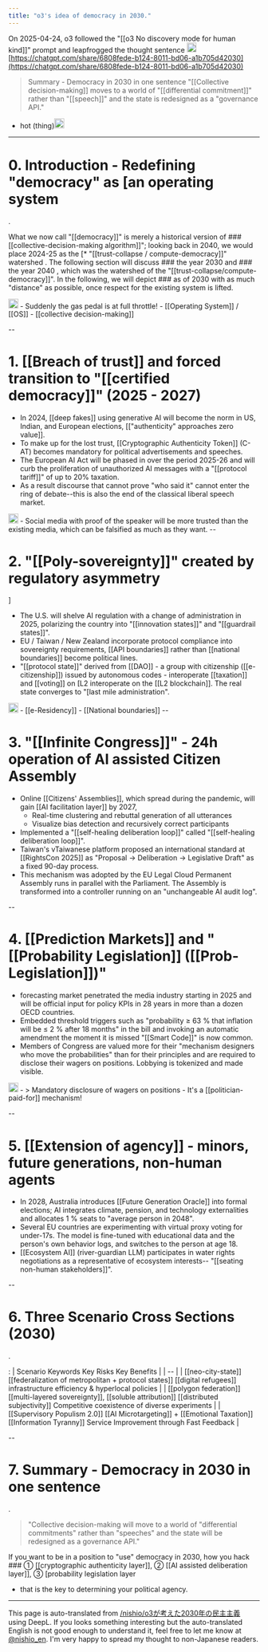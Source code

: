 ```yaml
---
title: "o3's idea of democracy in 2030."
---
```


On 2025-04-24, o3 followed the "[[o3 No discovery mode for human kind]]" prompt and leapfrogged the thought sentence
<img src='https://scrapbox.io/api/pages/nishio-en/o3/icon' alt='o3.icon' height="19.5"/>[https://chatgpt.com/share/6808fede-b124-8011-bd06-a1b705d42030](https://chatgpt.com/share/6808fede-b124-8011-bd06-a1b705d42030)
> Summary - Democracy in 2030 in one sentence
>  "[[Collective decision-making]] moves to a world of "[[differential commitment]]" rather than "[[speech]]" and the state is redesigned as a "governance API."
- hot (thing)<img src='https://scrapbox.io/api/pages/nishio-en/nishio/icon' alt='nishio.icon' height="19.5"/>

---

# 0. Introduction - Redefining "democracy" as [an operating system
.

What we now call "[[democracy]]" is merely a historical version of ### [[collective-decision-making algorithm]]"; looking back in 2040, we would place 2024-25 as the [* "[[trust-collapse / compute-democracy]]" watershed
. The following section will discuss ### the year 2030
 and ### the year 2040
, which was the watershed of the "[[trust-collapse/compute-democracy]]". In the following, we will depict ### as of 2030
 with as much "distance" as possible, once respect for the existing system is lifted.

<img src='https://scrapbox.io/api/pages/nishio-en/nishio/icon' alt='nishio.icon' height="19.5"/>
- Suddenly the gas pedal is at full throttle!
- [[Operating System]] / [[OS]]
    - [[collective decision-making]]

--

# 1. [[Breach of trust]] and forced transition to "[[certified democracy]]" (2025 - 2027)

- In 2024, [[deep fakes]] using generative AI will become the norm in US, Indian, and European elections, [["authenticity" approaches zero value]].
- To make up for the lost trust, [[Cryptographic Authenticity Token]] (C-AT) becomes mandatory for political advertisements and speeches.
- The European AI Act will be phased in over the period 2025-26 and will curb the proliferation of unauthorized AI messages with a "[[protocol tariff]]" of up to 20% taxation.
- As a result discourse that cannot prove "who said it" cannot enter the ring of debate--this is also the end of the classical liberal speech market.

<img src='https://scrapbox.io/api/pages/nishio-en/nishio/icon' alt='nishio.icon' height="19.5"/>
- Social media with proof of the speaker will be more trusted than the existing media, which can be falsified as much as they want.
--

# 2. "[[Poly-sovereignty]]" created by regulatory asymmetry
]

- The U.S. will shelve AI regulation with a change of administration in 2025, polarizing the country into "[[innovation states]]" and "[[guardrail states]]".
- EU / Taiwan / New Zealand incorporate protocol compliance into sovereignty requirements, [[API boundaries]] rather than [[national boundaries]] become political lines.
- "[[protocol state]]" derived from [[DAO]] - a group with citizenship ([[e-citizenship]]) issued by autonomous codes - interoperate [[taxation]] and [[voting]] on [L2 interoperate on the [[L2 blockchain]]. The real state converges to "[last mile administration".

<img src='https://scrapbox.io/api/pages/nishio-en/nishio/icon' alt='nishio.icon' height="19.5"/>
- [[e-Residency]]
- [[National boundaries]]
--

# 3. "[[Infinite Congress]]" - 24h operation of AI assisted Citizen Assembly

- Online [[Citizens' Assemblies]], which spread during the pandemic, will gain [[AI facilitation layer]] by 2027,
    - Real-time clustering and rebuttal generation of all utterances
    - Visualize bias detection and recursively correct participants
- Implemented a "[[self-healing deliberation loop]]" called "[[self-healing deliberation loop]]".
- Taiwan's vTaiwanese platform proposed an international standard at [[RightsCon 2025]] as "Proposal -> Deliberation -> Legislative Draft" as a fixed 90-day process.
- This mechanism was adopted by the EU Legal Cloud Permanent Assembly runs in parallel with the Parliament. The Assembly is transformed into a controller running on an "unchangeable AI audit log".

--

# 4. [[Prediction Markets]] and "[[Probability Legislation]] ([[Prob-Legislation]])"

- forecasting market penetrated the media industry starting in 2025 and will be official input for policy KPIs in 28 years in more than a dozen OECD countries.
- Embedded threshold triggers such as "probability ≥ 63 % that inflation will be ≤ 2 % after 18 months" in the bill and invoking an automatic amendment the moment it is missed "[[Smart Code]]" is now common.
- Members of Congress are valued more for their "mechanism designers who move the probabilities" than for their principles and are required to disclose their wagers on positions. Lobbying is tokenized and made visible.

<img src='https://scrapbox.io/api/pages/nishio-en/nishio/icon' alt='nishio.icon' height="19.5"/>
- > Mandatory disclosure of wagers on positions
    - It's a [[politician-paid-for]] mechanism!

--

# 5. [[Extension of agency]] - minors, future generations, non-human agents

- In 2028, Australia introduces [[Future Generation Oracle]] into formal elections; AI integrates climate, pension, and technology externalities and allocates 1 % seats to "average person in 2048".
- Several EU countries are experimenting with virtual proxy voting for under-17s. The model is fine-tuned with educational data and the person's own behavior logs, and switches to the person at age 18.
- [[Ecosystem AI]] (river-guardian LLM) participates in water rights negotiations as a representative of ecosystem interests-- "[[seating non-human stakeholders]]".

--

# 6. Three Scenario Cross Sections (2030)
.

:
| Scenario Keywords Key Risks Key Benefits |
| -- |
| [[neo-city-state]] [[federalization of metropolitan + protocol states]] [[digital refugees]] infrastructure efficiency & hyperlocal policies |
| [[polygon federation]] [[multi-layered sovereignty]], [[soluble attribution]] [[distributed subjectivity]] Competitive coexistence of diverse experiments |
| [[Supervisory Populism 2.0]] [[AI Microtargeting]] + [[Emotional Taxation]] [[Information Tyranny]] Service Improvement through Fast Feedback |

--

# 7. Summary - Democracy in 2030 in one sentence
.

>  "Collective decision-making will move to a world of "differential commitments" rather than "speeches" and the state will be redesigned as a governance API."

If you want to be in a position to "use" democracy in 2030, how you hack ### ① [[cryptographic authenticity layer]], ② [[AI assisted deliberation layer]], ③ [probability legislation layer
 - that is the key to determining your political agency.

---
This page is auto-translated from [/nishio/o3が考えた2030年の民主主義](https://scrapbox.io/nishio/o3が考えた2030年の民主主義) using DeepL. If you looks something interesting but the auto-translated English is not good enough to understand it, feel free to let me know at [@nishio_en](https://twitter.com/nishio_en). I'm very happy to spread my thought to non-Japanese readers.